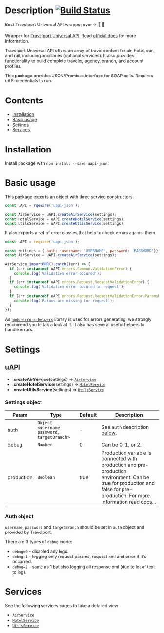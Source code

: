 # Description [![Build Status](https://travis-ci.org/Travelport-Ukraine/uapi-json.svg?branch=master)](https://travis-ci.org/Travelport-Ukraine/uapi-json)
Best Travelport Universal API wrapper ever :airplane: :mountain_railway: :hotel:

Wrapper for [Travelport Universal API](https://developer.travelport.com/app/developer-network/universal-api).
Read [official docs](https://support.travelport.com/webhelp/uapi/uAPI.htm) for more information.

Travelport Universal API offers an array of travel content for air, hotel, car, and rail, including ancillaries (optional services). It also provides functionality to build complete traveler, agency, branch, and account profiles.

This package provides JSON/Promises interface for SOAP calls. Requires uAPI credentials to run.

# Contents

* [Installation](#installation)
* [Basic usage](#usage)
* [Settings](#settings)
* [Services](#services)

# Installation
<a name="installation"></a>

Install package with `npm install --save uapi-json`.

# Basic usage
<a name="usage"></a>

This package exports an object with three service constructors.

```javascript
const uAPI = rqeuire('uapi-json');

const AirService = uAPI.createAirService(settings);
const HotelService = uAPI.createHotelService(settings);
const UtilsService = uAPI.createUtilsService(settings);
```

It also exports a set of error classes that help to check errors against them

```javascript
const uAPI = require('uapi-json');

const settings = { auth: {username: 'USERNAME', password: 'PASSWORD'}};
const AirService = uAPI.createAirService(settings);

AirService.importPNR().catch((err) => {
  if (err instanceof uAPI.errors.Common.ValidationError) {
    console.log('Validation error occured');
  }
  if (err instanceof uAPI.errors.Request.RequestValidationError) {
    console.log('Validation error occured in request');
  }
  if (err instanceof uAPI.errors.Request.RequestValidationError.ParamsMissing) {
    console.log('Params are missing for request');
  }
});
```

As [`node-errors-helpers`](https://github.com/Travelport-Ukraine/errors-helpers) library
is used for errors generating, we strongly reccomend you to tak a look at it.
It also has several useful helpers to handle errors.

# Settings
<a name="settings"></a>

## uAPI
* .**createAirService**(settings) ⇒ [`AirService`](docs/Air.md)
* .**createHotelService**(settings)  ⇒ [`HotelService`](docs/Hotels.md)
* .**createUtilsService**(settings) ⇒ [`UtilsService`](docs/Utils.md)

### Settings object

| Param | Type | Default | Description |
| --- | --- | --- | --- |
| auth | `Object <username, password, targetBranch>` | - | See `auth` description [below](#auth). |
| debug | `Number` | 0 | Can be 0, 1, or 2. |
| production | `Boolean` | true | Production variable is connected with production and pre-production environment. Can be true for production and false for pre-production. For more information read docs. . |

### Auth object
<a name="auth"></a>
`username`, `password` and `targetBranch` should be set in `auth` object and provided by Travelport.

There are 3 types of `debug` mode:

* `debug=0` - disabled any logs.
* `debug=1` - logging only request params, request xml and error if it's occurred.
* `debug=2` - same as 1 but also logging all response xml (due to lot of text to log).

# Services
<a name="services"></a>
See the following services pages to take a detailed view
* [`AirService`](docs/Air.md)
* [`HotelService`](docs/Hotels.md)
* [`UtilsService`](docs/Utils.md)








